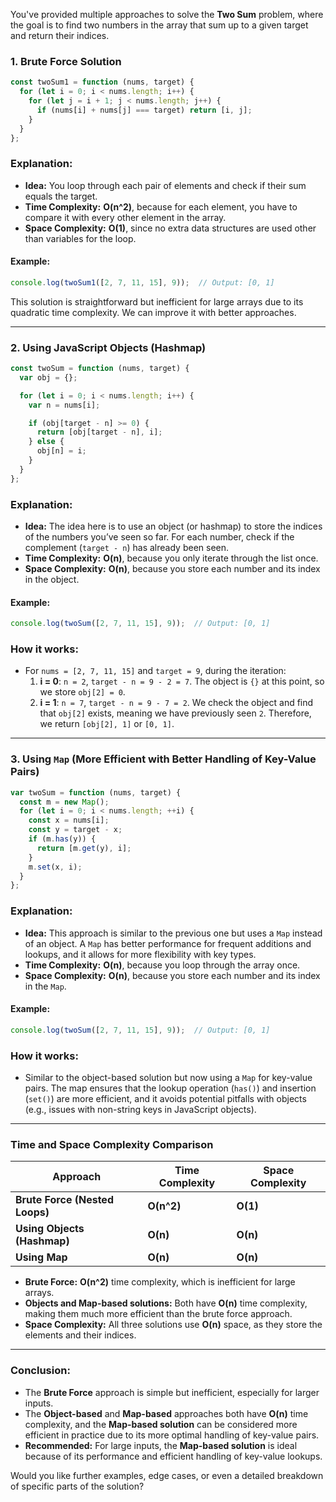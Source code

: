 You've provided multiple approaches to solve the **Two Sum** problem, where the goal is to find two numbers in the array that sum up to a given target and return their indices.

### 1. **Brute Force Solution**

```javascript
const twoSum1 = function (nums, target) {
  for (let i = 0; i < nums.length; i++) {
    for (let j = i + 1; j < nums.length; j++) {
      if (nums[i] + nums[j] === target) return [i, j];
    }
  }
};
```

### Explanation:
- **Idea:** You loop through each pair of elements and check if their sum equals the target.
- **Time Complexity:** **O(n^2)**, because for each element, you have to compare it with every other element in the array.
- **Space Complexity:** **O(1)**, since no extra data structures are used other than variables for the loop.

#### Example:

```javascript
console.log(twoSum1([2, 7, 11, 15], 9));  // Output: [0, 1]
```

This solution is straightforward but inefficient for large arrays due to its quadratic time complexity. We can improve it with better approaches.

---

### 2. **Using JavaScript Objects (Hashmap)**

```javascript
const twoSum = function (nums, target) {
  var obj = {};

  for (let i = 0; i < nums.length; i++) {
    var n = nums[i];

    if (obj[target - n] >= 0) {
      return [obj[target - n], i];
    } else {
      obj[n] = i;
    }
  }
};
```

### Explanation:
- **Idea:** The idea here is to use an object (or hashmap) to store the indices of the numbers you’ve seen so far. For each number, check if the complement (`target - n`) has already been seen.
- **Time Complexity:** **O(n)**, because you only iterate through the list once.
- **Space Complexity:** **O(n)**, because you store each number and its index in the object.

#### Example:

```javascript
console.log(twoSum([2, 7, 11, 15], 9));  // Output: [0, 1]
```

### How it works:
- For `nums = [2, 7, 11, 15]` and `target = 9`, during the iteration:
  1. **i = 0**: `n = 2`, `target - n = 9 - 2 = 7`. The object is `{}` at this point, so we store `obj[2] = 0`.
  2. **i = 1**: `n = 7`, `target - n = 9 - 7 = 2`. We check the object and find that `obj[2]` exists, meaning we have previously seen `2`. Therefore, we return `[obj[2], 1]` or `[0, 1]`.

---

### 3. **Using `Map` (More Efficient with Better Handling of Key-Value Pairs)**

```javascript
var twoSum = function (nums, target) {
  const m = new Map();
  for (let i = 0; i < nums.length; ++i) {
    const x = nums[i];
    const y = target - x;
    if (m.has(y)) {
      return [m.get(y), i];
    }
    m.set(x, i);
  }
};
```

### Explanation:
- **Idea:** This approach is similar to the previous one but uses a `Map` instead of an object. A `Map` has better performance for frequent additions and lookups, and it allows for more flexibility with key types.
- **Time Complexity:** **O(n)**, because you loop through the array once.
- **Space Complexity:** **O(n)**, because you store each number and its index in the `Map`.

#### Example:

```javascript
console.log(twoSum([2, 7, 11, 15], 9));  // Output: [0, 1]
```

### How it works:
- Similar to the object-based solution but now using a `Map` for key-value pairs. The map ensures that the lookup operation (`has()`) and insertion (`set()`) are more efficient, and it avoids potential pitfalls with objects (e.g., issues with non-string keys in JavaScript objects).

---

### Time and Space Complexity Comparison

| Approach                      | Time Complexity | Space Complexity |
|-------------------------------|-----------------|------------------|
| **Brute Force (Nested Loops)** | **O(n^2)**       | **O(1)**          |
| **Using Objects (Hashmap)**    | **O(n)**         | **O(n)**          |
| **Using Map**                  | **O(n)**         | **O(n)**          |

- **Brute Force:** **O(n^2)** time complexity, which is inefficient for large arrays.
- **Objects and Map-based solutions:** Both have **O(n)** time complexity, making them much more efficient than the brute force approach.
- **Space Complexity:** All three solutions use **O(n)** space, as they store the elements and their indices.

---

### Conclusion:
- The **Brute Force** approach is simple but inefficient, especially for larger inputs.
- The **Object-based** and **Map-based** approaches both have **O(n)** time complexity, and the **Map-based solution** can be considered more efficient in practice due to its more optimal handling of key-value pairs.
- **Recommended:** For large inputs, the **Map-based solution** is ideal because of its performance and efficient handling of key-value lookups.

Would you like further examples, edge cases, or even a detailed breakdown of specific parts of the solution?